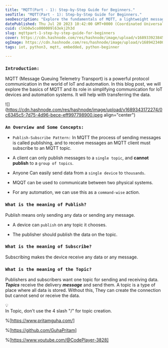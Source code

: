 ```yaml
---
title: "MQTT(Part - 1): Step-by-Step Guide for Beginners."
seoTitle: "MQTT(Part - 1): Step-by-Step Guide for Beginners."
seoDescription: "Explore the fundamentals of MQTT, a lightweight messaging protocol, in this beginner-friendly guide. Learn its key concepts and applications."
datePublished: Thu Jul 20 2023 10:42:00 GMT+0000 (Coordinated Universal Time)
cuid: clkb0w5co000009l63ekj2h3d
slug: mqttpart-1-step-by-step-guide-for-beginners
cover: https://cdn.hashnode.com/res/hashnode/image/upload/v1689339238459/89cf10d4-4066-4c5f-8e0c-7a8f1ed44f71.jpeg
ogImage: https://cdn.hashnode.com/res/hashnode/image/upload/v1689423400446/fba68e22-5cb9-4d31-ab0a-83d8029c07e0.jpeg
tags: iot, python3, mqtt, embedded, python-beginner

---
```


### `Introduction:`

MQTT (Message Queuing Telemetry Transport) is a powerful protocol communication in the world of IoT and automation. In this blog post, we will explore the basics of MQTT and its role in simplifying communication for IoT devices and automation systems. It will help with transferring the data.

![](https://cdn.hashnode.com/res/hashnode/image/upload/v1689343172274/0c6345c5-7d75-4d96-bece-eff997798900.jpeg align="center")

### `An Overview and Some Concepts:`

* `Publish-Subscribe Pattern:` In MQTT the process of sending messages is called publishing, and to receive messages an MQTT client must subscribe to an MQTT topic.
    
* A client can only publish messages to a `single topic`, and **cannot publish** to a `group of topics`.
    
* Anyone Can easily send data from a `single device` to `thousands`.
    
* MQQT can be used to communicate between two physical systems.
    
* For any automation, we can use this as a `command-wise` action.
    

### `What is the meaning of Publish?`

Publish means only sending any data or sending any message.

* A device can `publish` on any topic it chooses.
    
* The publisher should publish the data on the topic.
    

### `What is the meaning of Subscribe?`

Subscribing makes the device receive any data or any message.

### `What is the meaning of the Topic?`

Publishers and subscribers want one topic for sending and receiving data. ***Topics*** receive the delivery ***message*** and send them. A topic is a type of place where all data is stored. Without this, They can create the connection but cannot send or receive the data.

<div data-node-type="callout">
<div data-node-type="callout-emoji">💡</div>
<div data-node-type="callout-text">In Topic, don't use the 4 slash "/" for topic creation.</div>
</div>

%[https://www.pritamguha.com/] 

%[https://github.com/GuhaPritam] 

%[https://www.youtube.com/@CodePlayer-3828]